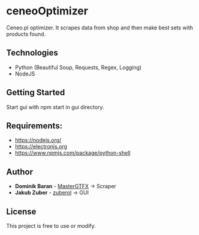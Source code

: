 # ceneoOptimizer
Ceneo.pl optimizer. It scrapes data from shop and then make best sets with products found. 

## Technologies
- Python (Beautiful Soup, Requests, Regex, Logging)  
- NodeJS

## Getting Started
Start gui with npm start in gui directory.

## Requirements:
* https://nodejs.org/
* https://electronjs.org
* https://www.npmjs.com/package/python-shell

## Author
* **Dominik Baran** - [MasterGTFX](https://github.com/MasterGTFX)     -> Scraper
* **Jakub Zuber** - [zuberol](https://github.com/zuberol)             -> GUI

## License
This project is free to use or modify.
